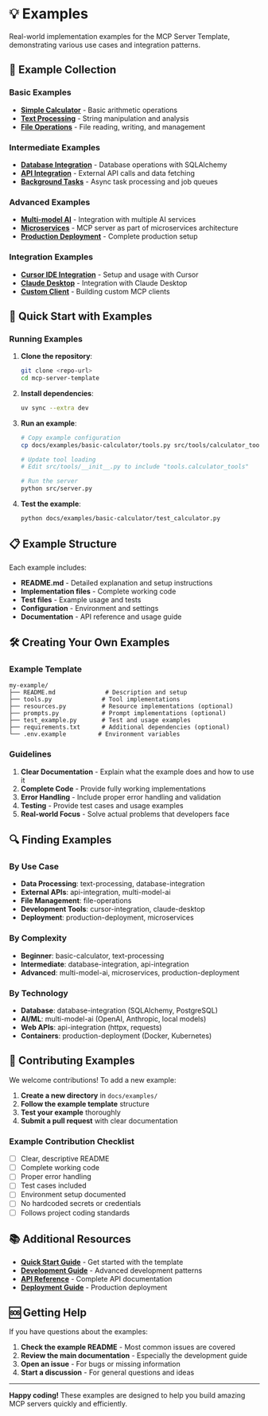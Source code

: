 # 💡 Examples

Real-world implementation examples for the MCP Server Template, demonstrating various use cases and integration patterns.

## 📁 Example Collection

### Basic Examples
- **[Simple Calculator](basic-calculator.md)** - Basic arithmetic operations
- **[Text Processing](text-processing.md)** - String manipulation and analysis
- **[File Operations](file-operations.md)** - File reading, writing, and management

### Intermediate Examples
- **[Database Integration](database-integration.md)** - Database operations with SQLAlchemy
- **[API Integration](api-integration.md)** - External API calls and data fetching
- **[Background Tasks](background-tasks.md)** - Async task processing and job queues

### Advanced Examples
- **[Multi-model AI](multi-model-ai.md)** - Integration with multiple AI services
- **[Microservices](microservices.md)** - MCP server as part of microservices architecture
- **[Production Deployment](production-deployment.md)** - Complete production setup

### Integration Examples
- **[Cursor IDE Integration](cursor-integration.md)** - Setup and usage with Cursor
- **[Claude Desktop](claude-desktop.md)** - Integration with Claude Desktop
- **[Custom Client](custom-client.md)** - Building custom MCP clients

## 🚀 Quick Start with Examples

### Running Examples

1. **Clone the repository**:
   ```bash
   git clone <repo-url>
   cd mcp-server-template
   ```

2. **Install dependencies**:
   ```bash
   uv sync --extra dev
   ```

3. **Run an example**:
   ```bash
   # Copy example configuration
   cp docs/examples/basic-calculator/tools.py src/tools/calculator_tools.py
   
   # Update tool loading
   # Edit src/tools/__init__.py to include "tools.calculator_tools"
   
   # Run the server
   python src/server.py
   ```

4. **Test the example**:
   ```bash
   python docs/examples/basic-calculator/test_calculator.py
   ```

## 📋 Example Structure

Each example includes:

- **README.md** - Detailed explanation and setup instructions
- **Implementation files** - Complete working code
- **Test files** - Example usage and tests
- **Configuration** - Environment and settings
- **Documentation** - API reference and usage guide

## 🛠️ Creating Your Own Examples

### Example Template

```
my-example/
├── README.md              # Description and setup
├── tools.py              # Tool implementations
├── resources.py          # Resource implementations (optional)
├── prompts.py            # Prompt implementations (optional)
├── test_example.py       # Test and usage examples
├── requirements.txt      # Additional dependencies (optional)
└── .env.example         # Environment variables
```

### Guidelines

1. **Clear Documentation** - Explain what the example does and how to use it
2. **Complete Code** - Provide fully working implementations
3. **Error Handling** - Include proper error handling and validation
4. **Testing** - Provide test cases and usage examples
5. **Real-world Focus** - Solve actual problems that developers face

## 🔍 Finding Examples

### By Use Case

- **Data Processing**: text-processing, database-integration
- **External APIs**: api-integration, multi-model-ai
- **File Management**: file-operations
- **Development Tools**: cursor-integration, claude-desktop
- **Deployment**: production-deployment, microservices

### By Complexity

- **Beginner**: basic-calculator, text-processing
- **Intermediate**: database-integration, api-integration
- **Advanced**: multi-model-ai, microservices, production-deployment

### By Technology

- **Database**: database-integration (SQLAlchemy, PostgreSQL)
- **AI/ML**: multi-model-ai (OpenAI, Anthropic, local models)
- **Web APIs**: api-integration (httpx, requests)
- **Containers**: production-deployment (Docker, Kubernetes)

## 🤝 Contributing Examples

We welcome contributions! To add a new example:

1. **Create a new directory** in `docs/examples/`
2. **Follow the example template** structure
3. **Test your example** thoroughly
4. **Submit a pull request** with clear documentation

### Example Contribution Checklist

- [ ] Clear, descriptive README
- [ ] Complete working code
- [ ] Proper error handling
- [ ] Test cases included
- [ ] Environment setup documented
- [ ] No hardcoded secrets or credentials
- [ ] Follows project coding standards

## 📚 Additional Resources

- **[Quick Start Guide](../quickstart.md)** - Get started with the template
- **[Development Guide](../development.md)** - Advanced development patterns
- **[API Reference](../api-reference.md)** - Complete API documentation
- **[Deployment Guide](../deployment.md)** - Production deployment

## 🆘 Getting Help

If you have questions about the examples:

1. **Check the example README** - Most common issues are covered
2. **Review the main documentation** - Especially the development guide
3. **Open an issue** - For bugs or missing information
4. **Start a discussion** - For general questions and ideas

---

**Happy coding!** These examples are designed to help you build amazing MCP servers quickly and efficiently. 